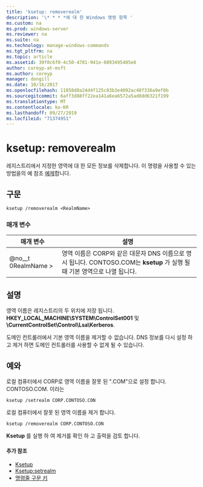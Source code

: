 ```yaml
---
title: 'ksetup: removerealm'
description: '\* * * *에 대 한 Windows 명령 항목 '
ms.custom: na
ms.prod: windows-server
ms.reviewer: na
ms.suite: na
ms.technology: manage-windows-commands
ms.tgt_pltfrm: na
ms.topic: article
ms.assetid: 39f0c6f0-4c50-4781-941e-0893495405e8
author: coreyp-at-msft
ms.author: coreyp
manager: dongill
ms.date: 10/16/2017
ms.openlocfilehash: 11858d8a24d4f125c83b3e4092ac48f336a9ef0b
ms.sourcegitcommit: 6aff3d88ff22ea141a6ea6572a5ad8dd6321f199
ms.translationtype: MT
ms.contentlocale: ko-KR
ms.lasthandoff: 09/27/2019
ms.locfileid: "71374951"
---
```

# <a name="ksetupremoverealm"></a>ksetup: removerealm



레지스트리에서 지정한 영역에 대 한 모든 정보를 삭제합니다. 이 명령을 사용할 수 있는 방법을의 예 참조 [예제](#BKMK_Examples)합니다.

## <a name="syntax"></a>구문

```
ksetup /removerealm <RealmName>
```

### <a name="parameters"></a>매개 변수

|매개 변수|설명|
|---------|-----------|
|@no__t 0RealmName >|영역 이름은 CORP와 같은 대문자 DNS 이름으로 명시 됩니다. CONTOSO.COM는 **ksetup** 가 실행 될 때 기본 영역으로 나열 됩니다.|

## <a name="remarks"></a>설명

영역 이름은 레지스트리의 두 위치에 저장 됩니다. **HKEY_LOCAL_MACHINE\SYSTEM\ControlSet001** 및 **\CurrentControlSet\Control\Lsa\Kerberos**.

도메인 컨트롤러에서 기본 영역 이름을 제거할 수 없습니다. DNS 정보를 다시 설정 하 고 제거 하면 도메인 컨트롤러를 사용할 수 없게 될 수 있습니다.

## <a name="BKMK_Examples"></a>예와

로컬 컴퓨터에서 CORP로 영역 이름을 잘못 된 ".COM"으로 설정 합니다. CONTOSO.COM. 이라는
```
ksetup /setrealm CORP.CONTOSO.CON
```
로컬 컴퓨터에서 잘못 된 영역 이름을 제거 합니다.
```
ksetup /removerealm CORP.CONTOSO.CON
```
**Ksetup** 를 실행 하 여 제거를 확인 하 고 출력을 검토 합니다.

#### <a name="additional-references"></a>추가 참조

-   [Ksetup](ksetup.md)
-   [Ksetup:setrealm](ksetup-setrealm.md)
-   [명령줄 구문 키](command-line-syntax-key.md)